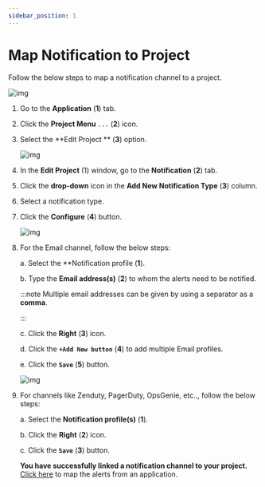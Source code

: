 ```yaml
---
sidebar_position: 1
---
```

# Map Notification to Project

Follow the below steps to map a notification channel to a project.

![img](/img/Notifications/images/Notification_1.png)

1. Go to the **Application** (**1**) tab.

2. Click the **Project Menu**  `...` (**2**) icon.

3. Select the  **Edit Project ** (**3**) option.

   ![img](/img/Notifications/images/Notification_2.png)

4. In the **Edit Project** (1) window, go to the **Notification** (**2**) tab.

5. Click the **drop-down** icon in the **Add New Notification Type** (**3**) column.

6. Select a notification type.

7. Click the **Configure** (**4**) button.

   ![img](/img/Notifications/images/Image_9.png)

8. For the Email channel, follow the below steps:

   a. Select the **Notification profile (**1**).

   b. Type the **Email address(s)** (**2**) to whom the alerts need to be notified.

   :::note
      Multiple email addresses can be given by using a separator as a **comma**.

   :::

   

   c. Click the **Right** (**3**) icon.

   d. Click the **`+Add New button`**  (**4**) to add multiple Email profiles.

   e. Click the **`Save`** (**5**) button.

   ![img](/img/Notifications/images/Image_10.png)

9. For channels like Zenduty, PagerDuty, OpsGenie, etc.., follow the below steps:

   a. Select the **Notification profile(s)** (**1**).

   b. Click the **Right**  (**2**) icon.

   c. Click the **`Save`** (**3**) button.

   **You have successfully linked a notification channel to your project.** 
    [Click here](/docs/Alerts_notifications/Notifications/Map_Notification_Alerts/Alert_Mapping) to map the alerts from an application.
